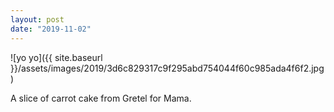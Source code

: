 ```yaml
---
layout: post
date: "2019-11-02"
---
```


![yo yo]({{ site.baseurl }}/assets/images/2019/3d6c829317c9f295abd754044f60c985ada4f6f2.jpg)

A slice of carrot cake from Gretel for Mama.
